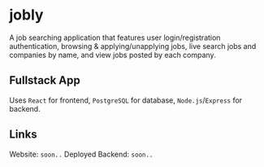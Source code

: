 # jobly

A job searching application that features user login/registration authentication, browsing & applying/unapplying jobs, live search jobs and companies by name, and view jobs posted by each company.

## Fullstack App

Uses `React` for frontend, `PostgreSQL` for database, `Node.js`/`Express` for backend.

## Links

Website: `soon..`
Deployed Backend: `soon..`
